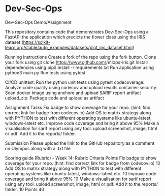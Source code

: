 # Dev-Sec-Ops
Dev-Sec-Ops Demo/Assignment
 

This repository contains code that demonstrates Dev-Sec-Ops using a FastAPI the application which predicts the flower class using the IRIS dataset (https://scikit-learn.org/stable/auto_examples/datasets/plot_iris_dataset.html)

 

Running Instructions
Create a fork of the repo using the fork button.
Clone your fork using git clone https://www.github.com/<your-username>/mlops-iris.git
Install dependencies using pip3 install -r requirements.txt
Run application using python3 main.py
Run tests using pytest
 

CI/CD
unittest: Run the python unit tests using pytest
codecoverage: Analyze code quality using codecov and upload results
container-security: Scan docker image using anchore and upload SARIF report artifact
upload_zip: Package code and upload as artifact
 

Assignment Tasks
Fix badge to show coverage for your repo. (hint: find correct link for badge from codecov.io)
Add OS to matrix strategy along with PYTHON to test with different operating systems like ubuntu-latest, windows-latest etc.
Improve code coverage and bring it above 95%
Make a visualisation for sarif report using any tool. upload screenshot, image, html or pdf. Add it to the reports/ folder.
 

Submission
Please upload the link to the GitHub repository as a comment on Olympus along with a .txt file
 

Scoring guide (Rubric) - Week 14: Rubric
Criteria	Points
Fix badge to show coverage for your repo. (hint: find correct link for badge from codecov.io)
10
Add OS to matrix strategy along with PYTHON to test with different operating systems like ubuntu-latest, windows-latest etc.
10
Improve code coverage and bring it above 95%
10
Make a visualisation for sarif report using any tool. upload screenshot, image, html or pdf. Add it to the reports/ folder.
10
Points	40
